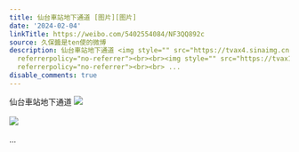 ```yaml
---
title: 仙台車站地下通道 [图片][图片]
date: '2024-02-04'
linkTitle: https://weibo.com/5402554084/NF3QQ892c
source: 久保醬是ten使的微博
description: 仙台車站地下通道 <img style="" src="https://tvax4.sinaimg.cn/large/005TCz76gy1hmhxohftmjj30sg0g00vy.jpg"
  referrerpolicy="no-referrer"><br><br><img style="" src="https://tvax1.sinaimg.cn/large/005TCz76gy1hmhxoi0dgkj30sg0m10wj.jpg"
  referrerpolicy="no-referrer"><br><br> ...
disable_comments: true
---
```

仙台車站地下通道 <img style="" src="https://tvax4.sinaimg.cn/large/005TCz76gy1hmhxohftmjj30sg0g00vy.jpg" referrerpolicy="no-referrer"><br><br><img style="" src="https://tvax1.sinaimg.cn/large/005TCz76gy1hmhxoi0dgkj30sg0m10wj.jpg" referrerpolicy="no-referrer"><br><br> ...